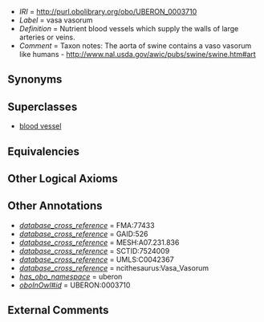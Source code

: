 * *IRI* = http://purl.obolibrary.org/obo/UBERON_0003710
 * *Label* = vasa vasorum
 * *Definition* = Nutrient blood vessels which supply the walls of large arteries or veins.
 * *Comment* = Taxon notes: The aorta of swine contains a vaso vasorum like humans - http://www.nal.usda.gov/awic/pubs/swine/swine.htm#art

## Synonyms


## Superclasses

 * [blood vessel](../../UBERON/81/UBERON_0001981.md)

## Equivalencies


## Other Logical Axioms


## Other Annotations

 * *[database_cross_reference](../../ef/oboInOwl#hasDbXref.md)* = FMA:77433
 * *[database_cross_reference](../../ef/oboInOwl#hasDbXref.md)* = GAID:526
 * *[database_cross_reference](../../ef/oboInOwl#hasDbXref.md)* = MESH:A07.231.836
 * *[database_cross_reference](../../ef/oboInOwl#hasDbXref.md)* = SCTID:7524009
 * *[database_cross_reference](../../ef/oboInOwl#hasDbXref.md)* = UMLS:C0042367
 * *[database_cross_reference](../../ef/oboInOwl#hasDbXref.md)* = ncithesaurus:Vasa_Vasorum
 * *[has_obo_namespace](../../ce/oboInOwl#hasOBONamespace.md)* = uberon
 * *[oboInOwl#id](../../id/oboInOwl#id.md)* = UBERON:0003710

## External Comments

